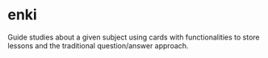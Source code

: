 enki
====

Guide studies about a given subject using cards with functionalities to store lessons
and the traditional question/answer approach.
